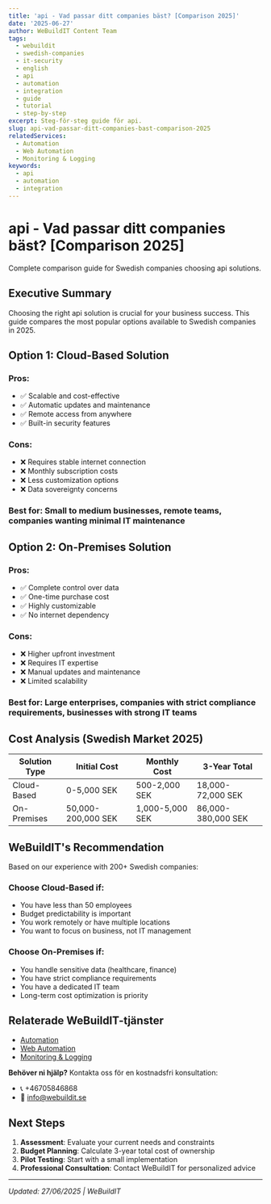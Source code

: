 ```yaml
---
title: 'api - Vad passar ditt companies bäst? [Comparison 2025]'
date: '2025-06-27'
author: WeBuildIT Content Team
tags:
  - webuildit
  - swedish-companies
  - it-security
  - english
  - api
  - automation
  - integration
  - guide
  - tutorial
  - step-by-step
excerpt: Steg-för-steg guide för api.
slug: api-vad-passar-ditt-companies-bast-comparison-2025
relatedServices:
  - Automation
  - Web Automation
  - Monitoring & Logging
keywords:
  - api
  - automation
  - integration
---
```

# api - Vad passar ditt companies bäst? [Comparison 2025]

Complete comparison guide for Swedish companies choosing api solutions.

## Executive Summary

Choosing the right api solution is crucial for your business success. This guide compares the most popular options available to Swedish companies in 2025.

## Option 1: Cloud-Based Solution

### Pros:
- ✅ Scalable and cost-effective
- ✅ Automatic updates and maintenance
- ✅ Remote access from anywhere
- ✅ Built-in security features

### Cons:
- ❌ Requires stable internet connection
- ❌ Monthly subscription costs
- ❌ Less customization options
- ❌ Data sovereignty concerns

### Best for: Small to medium businesses, remote teams, companies wanting minimal IT maintenance

## Option 2: On-Premises Solution

### Pros:
- ✅ Complete control over data
- ✅ One-time purchase cost
- ✅ Highly customizable
- ✅ No internet dependency

### Cons:
- ❌ Higher upfront investment
- ❌ Requires IT expertise
- ❌ Manual updates and maintenance
- ❌ Limited scalability

### Best for: Large enterprises, companies with strict compliance requirements, businesses with strong IT teams

## Cost Analysis (Swedish Market 2025)

| Solution Type | Initial Cost | Monthly Cost | 3-Year Total |
|---------------|--------------|--------------|---------------|
| Cloud-Based   | 0-5,000 SEK  | 500-2,000 SEK | 18,000-72,000 SEK |
| On-Premises   | 50,000-200,000 SEK | 1,000-5,000 SEK | 86,000-380,000 SEK |

## WeBuildIT's Recommendation

Based on our experience with 200+ Swedish companies:

### Choose Cloud-Based if:
- You have less than 50 employees
- Budget predictability is important
- You work remotely or have multiple locations
- You want to focus on business, not IT management

### Choose On-Premises if:
- You handle sensitive data (healthcare, finance)
- You have strict compliance requirements
- You have a dedicated IT team
- Long-term cost optimization is priority

## Relaterade WeBuildIT-tjänster

- [Automation](https://webuildit.se)
- [Web Automation](https://webuildit.se)
- [Monitoring & Logging](https://webuildit.se)

**Behöver ni hjälp?** Kontakta oss för en kostnadsfri konsultation:
- 📞 +46705846868  
- 📧 info@webuildit.se

## Next Steps

1. **Assessment**: Evaluate your current needs and constraints
2. **Budget Planning**: Calculate 3-year total cost of ownership
3. **Pilot Testing**: Start with a small implementation
4. **Professional Consultation**: Contact WeBuildIT for personalized advice

---
*Updated: 27/06/2025 | WeBuildIT*
